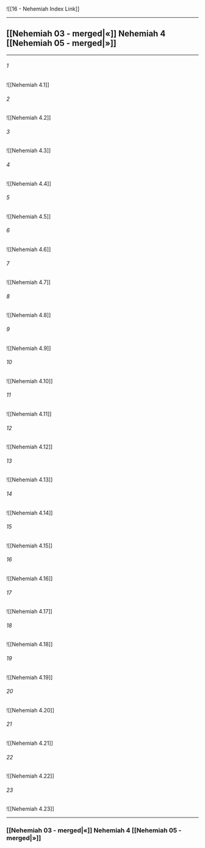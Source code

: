 ![[16 - Nehemiah Index Link]]

---
##  [[Nehemiah 03 - merged|«]] Nehemiah 4 [[Nehemiah 05 - merged|»]]

---

###### 1
![[Nehemiah 4.1]] 

###### 2
![[Nehemiah 4.2]] 

###### 3
![[Nehemiah 4.3]] 

###### 4
![[Nehemiah 4.4]]

###### 5 
![[Nehemiah 4.5]] 

###### 6
![[Nehemiah 4.6]] 

###### 7
![[Nehemiah 4.7]] 

###### 8
![[Nehemiah 4.8]] 

###### 9
![[Nehemiah 4.9]] 

###### 10
![[Nehemiah 4.10]] 

###### 11
![[Nehemiah 4.11]] 

###### 12
![[Nehemiah 4.12]]

###### 13
![[Nehemiah 4.13]] 

###### 14
![[Nehemiah 4.14]] 

###### 15
![[Nehemiah 4.15]]

###### 16
![[Nehemiah 4.16]] 

###### 17
![[Nehemiah 4.17]]

###### 18
![[Nehemiah 4.18]] 

###### 19
![[Nehemiah 4.19]] 

###### 20
![[Nehemiah 4.20]]

###### 21
![[Nehemiah 4.21]] 

###### 22
![[Nehemiah 4.22]] 

###### 23
![[Nehemiah 4.23]]


---
###  [[Nehemiah 03 - merged|«]] Nehemiah 4 [[Nehemiah 05 - merged|»]]